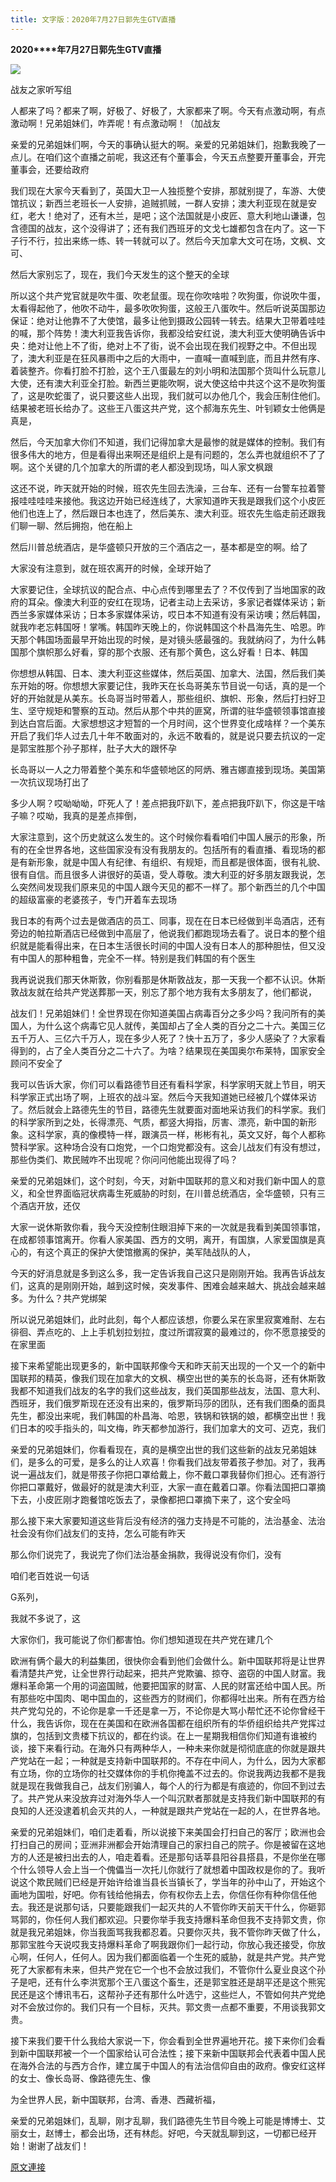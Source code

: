 ```yaml
---
title: 文字版：2020年7月27日郭先生GTV直播
---
```


**2020****年7月27日郭先生GTV直播**



[![](https://1.bp.blogspot.com/-283E5tFRSu8/XyLLxq0hX5I/AAAAAAAAArc/YixfYTG1LSYI3DSorrHYutal0GCg2PhSwCLcBGAsYHQ/w500-h341/20200727.jpg)](https://1.bp.blogspot.com/-283E5tFRSu8/XyLLxq0hX5I/AAAAAAAAArc/YixfYTG1LSYI3DSorrHYutal0GCg2PhSwCLcBGAsYHQ/s1268/20200727.jpg)



战友之家听写组

人都来了吗？都来了啊，好极了、好极了，大家都来了啊。今天有点激动啊，有点激动啊！兄弟姐妹们，咋弄呢！有点激动啊！（加战友

亲爱的兄弟姐妹们啊，今天的事确认挺大的啊。亲爱的兄弟姐妹们，抱歉我晚了一点儿。在咱们这个直播之前呢，我这还有个董事会，今天五点整要开董事会，开完董事会，还要给政府

我们现在大家今天看到了，英国大卫一人独揽整个安排，那就别提了，车游、大使馆抗议；新西兰老班长一人安排，追贼抓贼，一群人安排；澳大利亚现在就是安红，老大！绝对了，还有木兰，是吧；这个法国就是小皮匠、意大利地山谦谦，包含德国的战友，这个没得讲了；还有我们西班牙的文戈七雄都包含在内了。这一下子行不行，拉出来练一练、转一转就可以了。然后今天加拿大文可在场，文枫、文可、

然后大家别忘了，现在，我们今天发生的这个整天的全球

所以这个共产党官就是吹牛蛋、吹老鼠蛋。现在你吹啥啦？吹狗蛋，你说吹牛蛋，太看得起他了，他吹不动牛，最多吹吹狗蛋，这般王八蛋吹牛。然后听说英国那边保证：绝对让他靠不了大使馆，最多让他到摄政公园转一转去。结果大卫带着哇哇的喊，那个阵势！澳大利亚我告诉你，我都没给安红说，澳大利亚大使明确告诉中央：绝对让他上不了街，绝对上不了街，说不会出现在我们视野之中。不但出现了，澳大利亚是在狂风暴雨中之后的大雨中，一直喊一直喊到底，而且井然有序、着装整齐。你看打脸不打脸，这个王八蛋最左的刘小明和法国那个货叫什么玩意儿大使，还有澳大利亚全打脸。新西兰更能吹啊，说大使这给中共这个这不是吹狗蛋了，这是吹蛇蛋了，说只要这些人出现，我们就可以办他几个，我会压制住他们。结果被老班长给办了。这些王八蛋这共产党，这个郝海东先生、叶钊颖女士他俩是真是，

然后，今天加拿大你们不知道，我们记得加拿大是最惨的就是媒体的控制。我们有很多伟大的地方，但是看得出来啊还是组织上是有问题的，怎么弄也就组织不了了啊。这个关键的几个加拿大的所谓的老人都没到现场，叫人家文枫跟

这还不说，昨天就开始的时候，班农先生回去洗澡，三台车、还有一台警车拉着警报哇哇哇哇来接他。我这边开始已经连线了，大家知道昨天我是跟我们这个小皮匠他们也连上了，然后跟日本也连了，然后美东、澳大利亚。班农先生临走前还跟我们聊一聊、然后拥抱，他在船上

然后川普总统酒店，是华盛顿只开放的三个酒店之一，基本都是空的啊。给了

大家没有注意到，就在班农离开的时候，全球开始了

大家要记住，全球抗议的配合点、中心点传到哪里去了？不仅传到了当地国家的政府的耳朵。像澳大利亚的安红在现场，记者主动上去采访，多家记者媒体采访；新西兰多家媒体采访；日本多家媒体采访，哎日本不知道有没有采访噢；然后韩国，就我咋老忘韩国呀！掌嘴。韩国昨天晚上的，你说韩国这个朴昌海先生、哈恩。昨天那个韩国场面最早开始出现的时候，是对镜头感最强的。我就纳闷了，为什么韩国那个旗帜那么好看，穿的那个衣服、还有那个黄色，这么好看！日本、韩国

你想想从韩国、日本、澳大利亚这些媒体，然后英国、加拿大、法国，然后我们美东开始的呀。你想想大家要记住，我昨天在长岛哥美东节目说一句话，真的是一个好的开始就是从美东。长岛哥当时带着人，那些组织、旗帜、形象，然后打扫好卫生、坚守规矩和警察的互动。然后从那个中共的匪窝，所谓的驻华盛顿领事馆直接到达白宫后面。大家想想这才短暂的一个月时间，这个世界变化成啥样？一个美东开启了我们华人过去几十年不敢面对的，永远不敢看的，就是说只要去抗议的一定是郭宝胜那个孙子那样，肚子大大的跟怀孕

长岛哥以一人之力带着整个美东和华盛顿地区的阿炳、雅吉娜直接到现场。美国第一次抗议现场打出了

多少人啊？哎呦呦呦，吓死人了！差点把我吓趴下，差点把我吓趴下，你这是干啥子嘛？哎呦，我真的是差点摔倒，

大家注意到，这个历史就这么发生的。这个时候你看看咱们中国人展示的形象，所有的在全世界各地，这些国家没有没有我朋友的。包括所有的看直播、看现场的都是有新形象，就是中国人有纪律、有组织、有规矩，而且都是很体面，很有礼貌、很有自信。而且很多人讲很好的英语，受人尊敬。澳大利亚的好多朋友跟我说，怎么突然间发现我们原来见的中国人跟今天见的都不一样了。那个新西兰的几个中国的超级富豪的老婆孩子，专门开着车去现场

我日本的有两个过去是做酒店的员工、同事，现在在日本已经做到半岛酒店，还有旁边的帕拉斯酒店已经做到中高层了，他说我们都跑现场去看了。说日本的整个组织就是能看得出来，在日本生活很长时间的中国人没有日本人的那种胆怯，但又没有中国人的那种粗鲁，完全不一样。特别是我们韩国的有个医生

我再说说我们那天休斯敦，你别看那是休斯敦战友，那一天我一个都不认识。休斯敦战友就在给共产党送葬那一天，别忘了那个地方我有太多朋友了，他们都说，

战友们！兄弟姐妹们！全世界现在你知道美国占病毒百分之多少吗？我问所有的美国人，为什么这个病毒它见人就传，美国却占了全人类的百分之二十六。美国三亿五千万人、三亿六千万人，现在多少人死了？快十五万了，多少人感染了？大家看得到的，占了全人类百分之二十六了。为啥？结果现在美国奥尔布莱特，国家安全顾问不安全了

我可以告诉大家，你们可以看路德节目还有看科学家，科学家明天就上节目，明天科学家正式出场了啊，上班农的战斗室。然后今天我知道她已经被几个媒体采访了。然后就会上路德先生的节目，路德先生就要面对面地采访我们的科学家。我们的科学家所到之处，长得漂亮、气质，都竖大拇指，厉害、漂亮，新中国的新形象。这科学家，真的像模特一样，跟演员一样，彬彬有礼，英文又好，每个人都称赞科学家。这种场合没有口炮党，一个口炮党都没有。这会儿战友们有没有想过，那些伪类们、欺民贼咋不出现呢？你问问他能出现得了吗？

亲爱的兄弟姐妹们，这个时刻，今天，对新中国联邦的意义和对我们新中国人的意义，和全世界面临冠状病毒生死威胁的时刻，在川普总统酒店，全华盛顿，只有三个酒店开放，还仅

大家一说休斯敦你看，我今天没控制住眼泪掉下来的一次就是我看到美国领事馆，在成都领事馆离开。你看人家美国、西方的文明，离开，有国旗，人家爱国旗是真心的，有这个真正的保护大使馆撤离的保护，美军陆战队的人，

今天的好消息就是多到这么多，我一定告诉我自己这只是刚刚开始。我再告诉战友们，这真的是刚刚开始，越到这时候，突发事件、困难会越来越大、挑战会越来越多。为什么？共产党绑架

所以说兄弟姐妹们，此时此刻，每个人都应该想，你要么呆在家里寂寞难耐、左右徘徊、弄点吃的、上上手机划拉划拉，度过所谓寂寞的最难过的，你不愿意接受的在家里面

接下来希望能出现更多的，新中国联邦像今天和昨天前天出现的一个又一个的新中国联邦的精英，像我们现在加拿大的文枫、横空出世的美东的长岛哥，还有休斯敦我都不知道我们战友的名字的我们这些战友，我们英国那些战友，法国、意大利、西班牙，我们俄罗斯现在还没有出来的，俄罗斯玛莎的团队，还有我们图桑的面具先生，都没出来呢，我们韩国的朴昌海、哈恩，铁锅和铁锅的娘，都横空出世！我们日本的咬手指头的，叫文梅，昨天都参加游行，我们加拿大的文可、迈克，我们

亲爱的兄弟姐妹们，你看看现在，真的是横空出世的我们这些新的战友兄弟姐妹们，是多么的可爱，是多么的让人欢喜！你看我们战友带着孩子参加。对了，我再说一遍战友们，就是带孩子你把口罩给戴上，你不戴口罩我替你们担心。还有游行你把口罩戴好，做最好的就是澳大利亚，大家一直在戴着口罩。你看法国把口罩摘下去，小皮匠刚才跑餐馆吃饭去了，录像都把口罩摘下来了，这个安全吗

那么接下来大家要知道这些背后没有经济的强力支持是不可能的，法治基金、法治社会没有你们战友们的支持，怎么可能有昨天

那么你们说完了，我说完了你们法治基金捐款，我得说没有你们，没有

咱们老百姓说一句话

G系列，

我就不多说了，这

大家你们，我可能说了你们都害怕。你们想知道现在共产党在建几个

欧洲有俩个最大的利益集团，很快你会看到他们会做什么。新中国联邦将是让世界看清楚共产党，让全世界行动起来，把共产党欺骗、掠夺、盗窃的中国人财富。我爆料革命第一个用的词盗国贼，他要把国家的财富、人民的财富还给中国人民。所有那些吃中国肉、喝中国血的，这些西方的财阀们，你都得吐出来。所有在西方给共产党勾兑的，不论你是拿一千还是拿一万，不论你是大骂小帮忙还不论你曾经干什么，我告诉你，现在在美国和在欧洲各国都在组织所有的华侨组织给共产党挥过旗的，包括到文贵楼下抗议的，都在约谈。在上一星期我相信你们知道有谁被约谈，接下来看行动。在海外只有两种华人，一种未来你就是彻彻底底的你就是跟共产党站在一起；一种就是支持新中国联邦的。不存在中间人，为什么，因为大家都有立场，你的立场你的社交媒体你的手机你掩盖不过去的。你说我两边我都不是我就是现在我做我自己，战友们别骗人，每个人的行为都是有痕迹的，你回不到过去了。共产党从来没放弃过对海外华人一个叫沉默者那就是支持我们新中国联邦的有良知的人还没逮着机会灭共的人，一种就是跟共产党站在一起的人，在世界各地。

亲爱的兄弟姐妹们，咱们走着看，所以说接下来美国会打扫自己的客厅；欧洲也会打扫自己的房间；亚洲非洲都会开始清理自己的家扫自己的院子。你是被留在这地方的人还是被扫出去的人，咱走着看。还是那句话莘县阳谷县搭县，不是你坐在哪个什么领导人会上当一个傀儡当一次托儿你就行了就想着中国政权是你的了。我听说这个欺民贼们已经是开始许给谁当县长当镇长了，学当年的孙中山了，开始这个画地为国啦，好吧。你有钱给他捐去，你有权你去上去，你信任你有种你信任他去。我还是说那句话，只要能跟我们一起灭共的人不管你昨天前天干什么，你砸郭骂郭的，你任何人我们都欢迎。只要你举手我支持爆料革命但我不支持郭文贵，你就是我兄弟姐妹，你当我面骂我我都忍着。只要你灭共，我不管你昨天做了什么，那郭宝胜今天说哎我支持爆料革命了啊我跟你们一起行动，你放心我还接受，你放心啊，任何人，任何人。因为我们都面临着一个生死的威胁，就是共产党。共产党死了大家都有未来，但共产党在它一个也不会放过我们，不管你什么夏业良这个孙子是吧，还有什么李洪宽那个王八蛋这个畜生，还是郭宝胜还是胡平还是这个熊宪民还是这个博讯韦石，这帮孙子还有那什么叶选宁，这些烂人，不管如何共产党绝对不会放过你的。我们只有一个目标，灭共。郭文贵一点都不重要，不用谈我郭文贵。

接下来我们要干什么我给大家说一下，你会看到全世界遍地开花。接下来你们会看到新中国联邦被一个一个国家给认可合法性；接下来新中国联邦会代表着中国人民在海外合法的与西方合作，建立属于中国人的有法治信仰自由的政府。像安红这样的女士、像长岛哥、像路德先生、像

为全世界人民，新中国联邦，台湾、香港、西藏祈福，

亲爱的兄弟姐妹们，乱聊，刚才乱聊，我们路德先生节目今晚上可能是博博士、艾丽女士，赵博士，都会出场，还有林彪。好吧，今天就乱聊到这，一切都已经开始！谢谢了战友们！

[原文連接](http://vog2020.blogspot.com/2020/07/2020727gtv.html)